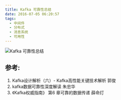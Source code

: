 ```yaml
---
title: Kafka 可靠性总结
date: 2016-07-05 06:20:57
tags:
  - 中间件
  - 分布式
  - 消息系统
  - 可用性  
---
```


![Kafka 可靠性总结](http://www6v.github.io/www6vHome/kafka-reliability/Kafka-Reliability.jpg "Kafka 可靠性总结")

## 参考:

1. Kafka设计解析（六）- Kafka高性能关键技术解析 郭俊
2. kafka数据可靠性深度解读 朱忠华
3. 《Kafka权威指南》 第6 章可靠的数据传递 薛命灯
